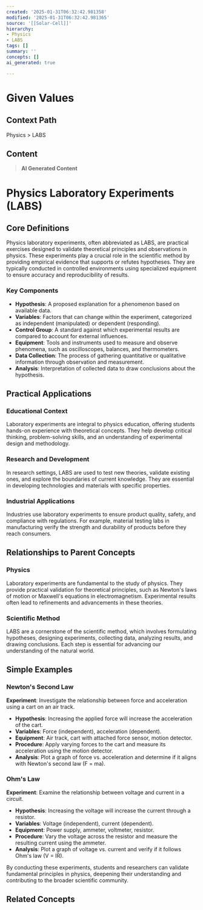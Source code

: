 ```yaml
---
created: '2025-01-31T06:32:42.981358'
modified: '2025-01-31T06:32:42.981365'
source: '[[Solar-Cell]]'
hierarchy:
- Physics
- LABS
tags: []
summary: ''
concepts: []
ai_generated: true

---
```


# Given Values

## Context Path
Physics > LABS

## Content
> **AI Generated Content**
 # Physics Laboratory Experiments (LABS)

## Core Definitions

Physics laboratory experiments, often abbreviated as LABS, are practical exercises designed to validate theoretical principles and observations in physics. These experiments play a crucial role in the scientific method by providing empirical evidence that supports or refutes hypotheses. They are typically conducted in controlled environments using specialized equipment to ensure accuracy and reproducibility of results.

### Key Components
- **Hypothesis**: A proposed explanation for a phenomenon based on available data.
- **Variables**: Factors that can change within the experiment, categorized as independent (manipulated) or dependent (responding).
- **Control Group**: A standard against which experimental results are compared to account for external influences.
- **Equipment**: Tools and instruments used to measure and observe phenomena, such as oscilloscopes, balances, and thermometers.
- **Data Collection**: The process of gathering quantitative or qualitative information through observation and measurement.
- **Analysis**: Interpretation of collected data to draw conclusions about the hypothesis.

## Practical Applications

### Educational Context
Laboratory experiments are integral to physics education, offering students hands-on experience with theoretical concepts. They help develop critical thinking, problem-solving skills, and an understanding of experimental design and methodology.

### Research and Development
In research settings, LABS are used to test new theories, validate existing ones, and explore the boundaries of current knowledge. They are essential in developing technologies and materials with specific properties.

### Industrial Applications
Industries use laboratory experiments to ensure product quality, safety, and compliance with regulations. For example, material testing labs in manufacturing verify the strength and durability of products before they reach consumers.

## Relationships to Parent Concepts

### Physics
Laboratory experiments are fundamental to the study of physics. They provide practical validation for theoretical principles, such as Newton's laws of motion or Maxwell's equations in electromagnetism. Experimental results often lead to refinements and advancements in these theories.

### Scientific Method
LABS are a cornerstone of the scientific method, which involves formulating hypotheses, designing experiments, collecting data, analyzing results, and drawing conclusions. Each step is essential for advancing our understanding of the natural world.

## Simple Examples

### Newton's Second Law
**Experiment**: Investigate the relationship between force and acceleration using a cart on an air track.
- **Hypothesis**: Increasing the applied force will increase the acceleration of the cart.
- **Variables**: Force (independent), acceleration (dependent).
- **Equipment**: Air track, cart with attached force sensor, motion detector.
- **Procedure**: Apply varying forces to the cart and measure its acceleration using the motion detector.
- **Analysis**: Plot a graph of force vs. acceleration and determine if it aligns with Newton's second law (F = ma).

### Ohm's Law
**Experiment**: Examine the relationship between voltage and current in a circuit.
- **Hypothesis**: Increasing the voltage will increase the current through a resistor.
- **Variables**: Voltage (independent), current (dependent).
- **Equipment**: Power supply, ammeter, voltmeter, resistor.
- **Procedure**: Vary the voltage across the resistor and measure the resulting current using the ammeter.
- **Analysis**: Plot a graph of voltage vs. current and verify if it follows Ohm's law (V = IR).

By conducting these experiments, students and researchers can validate fundamental principles in physics, deepening their understanding and contributing to the broader scientific community.

## Related Concepts
